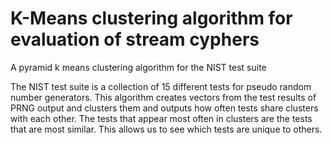 # K-Means clustering algorithm for evaluation of stream cyphers
A pyramid k means clustering algorithm for the NIST test suite

The NIST test suite is a collection of 15 different tests for pseudo random number generators. This algorithm creates vectors from the test results of PRNG output and clusters them and outputs how often tests share clusters with each other. The tests that appear most often in clusters are the tests that are most similar. This allows us to see which tests are unique to others.
